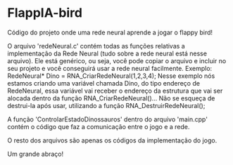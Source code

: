 # FlappIA-bird
Código do projeto onde uma rede neural aprende a jogar o flappy bird!

O arquivo 'redeNeural.c' contém todas as funções relativas a implementação da Rede Neural (tudo sobre a rede neural está nesse arquivo). Ele está genérico, ou seja, você pode copiar o arquivo e incluir no seu projeto e você conseguirá usar a rede neural facilmente. Exemplo: RedeNeural* Dino = RNA_CriarRedeNeural(1,2,3,4); Nesse exemplo nós estamos criando uma variável chamada Dino, do tipo endereço de RedeNeural, essa variável vai receber o endereço da estrutura que vai ser alocada dentro da função RNA_CriarRedeNeural()... Não se esqueça de destrui-la após usar, utilizando a função RNA_DestruirRedeNeural();

A função 'ControlarEstadoDinossauros' dentro do arquivo 'main.cpp' contém o código que faz a comunicação entre o jogo e a rede.

O resto dos arquivos são apenas os códigos da implementação do jogo.

Um grande abraço!
